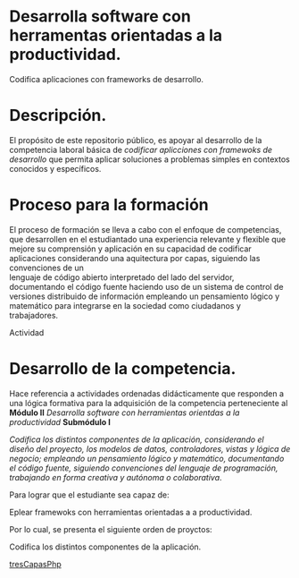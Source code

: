 # Desarrolla software con herramentas orientadas a la productividad.

Codifica aplicaciones con frameworks de desarrollo.


# Descripción.
El propósito de este repositorio público,  es apoyar al desarrollo de la competencia laboral básica de 
_codificar aplicciones con framewoks de desarrollo_ que permita aplicar soluciones a 
problemas simples en contextos conocidos y específicos.

# Proceso para la formación 
El proceso de formación se lleva a cabo con el enfoque de competencias, que desarrollen en el estudiantado 
una experiencia relevante y flexible que mejore su comprensión y aplicación en su 
capacidad de codificar aplicaciones considerando una aquitectura por capas,  siguiendo las convenciones de un  
lenguaje de código abierto interpretado del lado del servidor, documentando el código fuente haciendo uso de 
un sistema de control de versiones distribuido de información  empleando un pensamiento lógico y
matemático para integrarse en la sociedad como ciudadanos y trabajadores.


Actividad

# Desarrollo de la competencia. 
Hace referencia a actividades ordenadas didácticamente que responden a una lógica formativa para la adquisición de la 
competencia perteneciente al **Módulo II** _Desarrolla software con herramientas orientdas a la productividad_ 
**Submódulo I** 

_Codifica los distintos componentes de la aplicación, considerando el diseño del proyecto, los modelos de 
datos, controladores, vistas y lógica de negocio; empleando un pensamiento lógico y matemático,
documentando el código fuente, siguiendo convenciones del lenguaje de programación, trabajando en forma creativa y 
autónoma o colaborativa_.

Para lograr que el estudiante sea capaz de: 

Eplear framewoks con herramientas orientadas a a productividad.

Por lo cual, se presenta el siguiente orden de proyctos:

Codifica los distintos componentes de la aplicación.

[tresCapasPhp](https://github.com/miRepositorioGit/tresCapasPhp)


